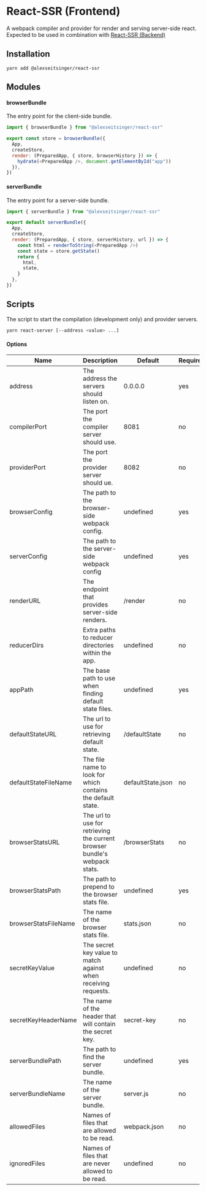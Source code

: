 # React-SSR (Frontend)

A webpack compiler and provider for render and serving server-side react. Expected to be used in combination with [React-SSR (Backend)](https://github.com/alexseitsinger/react-ssr-backend)

## Installation

```
yarn add @alexseitsinger/react-ssr
```

## Modules

#### browserBundle

The entry point for the client-side bundle.

```javascript
import { browserBundle } from "@alexseitsinger/react-ssr"

export const store = browserBundle({
  App,
  createStore,
  render: (PreparedApp, { store, browserHistory }) => {
    hydrate(<PreparedApp />, document.getElementById("app"))
  }),
})
```

#### serverBundle

The entry point for a server-side bundle.

```javascript
import { serverBundle } from "@alexseitsinger/react-ssr"

export default serverBundle({
  App,
  createStore,
  render: (PreparedApp, { store, serverHistory, url }) => {
    const html = renderToString(<PreparedApp />)
    const state = store.getState()
    return {
      html,
      state,
    }
  },
})
```

## Scripts

The script to start the compilation (development only) and provider servers.

```bash
yarn react-server [--address <value> ...]
```

#### Options

Name                 | Description                                                               | Default           | Required
---                  | ---                                                                       | ---               | ---
address              | The address the servers should listen on.                                 | 0.0.0.0           | yes
compilerPort         | The port the compiler server should use.                                  | 8081              | no
providerPort         | The port the provider server should ue.                                   | 8082              | no
browserConfig        | The path to the browser-side webpack config.                              | undefined         | yes
serverConfig         | The path to the server-side webpack config                                | undefined         | yes
renderURL            | The endpoint that provides server-side renders.                           | /render           | no
reducerDirs          | Extra paths to reducer directories within the app.                        | undefined         | no
appPath              | The base path to use when finding default state files.                    | undefined         | yes
defaultStateURL      | The url to use for retrieving default state.                              | /defaultState     | no
defaultStateFileName | The file name to look for which contains the default state.               | defaultState.json | no
browserStatsURL      | The url to use for retrieving the current browser bundle's webpack stats. | /browserStats     | no
browserStatsPath     | The path to prepend to the browser stats file.                            | undefined         | yes
browserStatsFileName | The name of the browser stats file.                                       | stats.json        | no
secretKeyValue       | The secret key value to match against when receiving requests.            | undefined         | no
secretKeyHeaderName  | The name of the header that will contain the secret key.                  | secret-key        | no
serverBundlePath     | The path to find the server bundle.                                       | undefined         | yes
serverBundleName     | The name of the server bundle.                                            | server.js         | no
allowedFiles         | Names of files that are allowed to be read.                               | webpack.json      | no
ignoredFiles         | Names of files that are never allowed to be read.                         | undefined         | no

